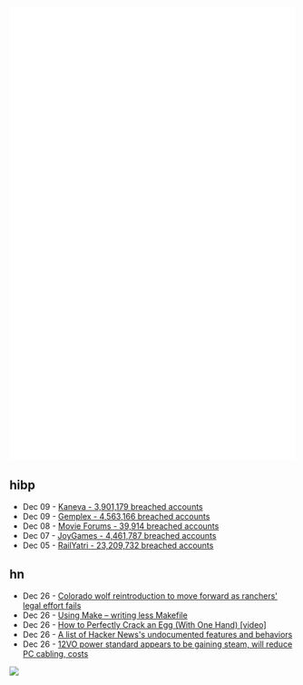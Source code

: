 ![Metrics](https://raw.githubusercontent.com/phixion/phixion/master/metrics.svg)

## hibp

<!--
for https://github.com/phixion/phixion/blob/main/.github/workflows/feeds.yml
-->
<!--START_SECTION:haveibeenpwnd-->
- Dec 09 - [Kaneva - 3,901,179 breached accounts](https://haveibeenpwned.com/PwnedWebsites#Kaneva)
- Dec 09 - [Gemplex - 4,563,166 breached accounts](https://haveibeenpwned.com/PwnedWebsites#Gemplex)
- Dec 08 - [Movie Forums - 39,914 breached accounts](https://haveibeenpwned.com/PwnedWebsites#MovieForums)
- Dec 07 - [JoyGames - 4,461,787 breached accounts](https://haveibeenpwned.com/PwnedWebsites#JoyGames)
- Dec 05 - [RailYatri - 23,209,732 breached accounts](https://haveibeenpwned.com/PwnedWebsites#RailYatri)
<!--END_SECTION:haveibeenpwnd-->

## hn

<!--
for https://github.com/phixion/phixion/blob/main/.github/workflows/feeds.yml
-->
<!--START_SECTION:hn-->
- Dec 26 - [Colorado wolf reintroduction to move forward as ranchers' legal effort fails](https://phys.org/news/2023-12-colorado-wolf-reintroduction-ranchers-legal.html)
- Dec 26 - [Using Make – writing less Makefile](https://text.causal.agency/001-make.txt)
- Dec 26 - [How to Perfectly Crack an Egg (With One Hand) [video]](https://www.youtube.com/watch?v=AE-XeZ3R98U)
- Dec 26 - [A list of Hacker News's undocumented features and behaviors](https://github.com/minimaxir/hacker-news-undocumented/blob/master/README.md)
- Dec 26 - [12VO power standard appears to be gaining steam, will reduce PC cabling, costs](https://www.tomshardware.com/pc-components/power-supplies/the-12vo-power-standard-appears-to-be-gaining-steam-new-standard-will-reduce-pc-cabling-and-costs)
<!--END_SECTION:hn-->

<!--
for https://yhype.me
-->
![](https://hit.yhype.me/github/profile?user_id=13013670)

